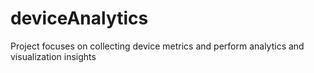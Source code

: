 # deviceAnalytics
Project focuses on collecting device metrics and perform analytics and visualization insights
